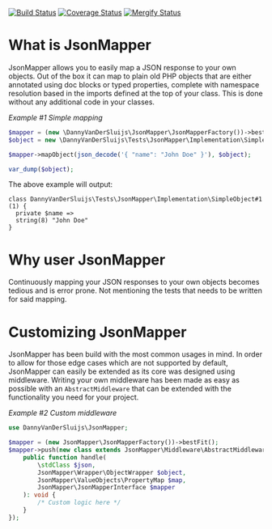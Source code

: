 [![Build Status](https://api.travis-ci.com/DannyvdSluijs/JsonMapper.svg?branch=master)](https://travis-ci.com/DannyvdSluijs/JsonMapper) 
[![Coverage Status](https://coveralls.io/repos/github/DannyvdSluijs/JsonMapper/badge.svg)](https://coveralls.io/github/DannyvdSluijs/JsonMapper) 
[![Mergify Status](https://img.shields.io/endpoint.svg?url=https://dashboard.mergify.io/badges/DannyvdSluijs/JsonMapper&style=flat)](https://mergify.io)

# What is JsonMapper
JsonMapper allows you to easily map a JSON response to your own objects. Out of the box it can map to plain old PHP 
objects that are either annotated using doc blocks or typed properties, complete with namespace resolution based in 
the imports defined at the top of your class. This is done without any additional code in your classes.

_Example #1 Simple mapping_
```php
$mapper = (new \DannyVanDerSluijs\JsonMapper\JsonMapperFactory())->bestFit();
$object = new \DannyVanDerSluijs\Tests\JsonMapper\Implementation\SimpleObject();

$mapper->mapObject(json_decode('{ "name": "John Doe" }'), $object);

var_dump($object);
```
The above example will output:
```text
class DannyVanDerSluijs\Tests\JsonMapper\Implementation\SimpleObject#1 (1) {
  private $name =>
  string(8) "John Doe"
}
```  

# Why user JsonMapper
Continuously mapping your JSON responses to your own objects becomes tedious and is error prone. Not mentioning the
tests that needs to be written for said mapping.

# Customizing JsonMapper
JsonMapper has been build with the most common usages in mind. In order to allow for those edge cases which are not 
supported by default, JsonMapper can easily be extended as its core was designed using middleware. Writing your own 
middleware has been made as easy as possible with an `AbstractMiddleware` that can be extended with the functionality 
you need for your project.

_Example #2 Custom middleware_
```php
use DannyVanDerSluijs\JsonMapper;

$mapper = (new JsonMapper\JsonMapperFactory())->bestFit();
$mapper->push(new class extends JsonMapper\Middleware\AbstractMiddleware {
    public function handle(
        \stdClass $json,
        JsonMapper\Wrapper\ObjectWrapper $object,
        JsonMapper\ValueObjects\PropertyMap $map,
        JsonMapper\JsonMapperInterface $mapper
    ): void {
        /* Custom logic here */
    }
});
```
